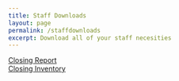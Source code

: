 ```yaml
---
title: Staff Downloads
layout: page
permalink: /staffdownloads
excerpt: Download all of your staff necesities
---
```



<a class="btn btn-primary" href="/file/staff/Closing-Report-Template-2021.doc" download>Closing Report</a>
<br>
<a class="btn btn-primary" href="/files/staff/Closing-Inventory-Template.xlsx" download>Closing Inventory</a>
